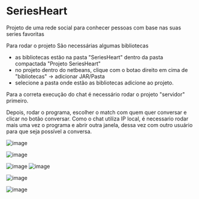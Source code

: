 # SeriesHeart

Projeto de uma rede social para conhecer pessoas com base nas suas series favoritas

Para rodar o projeto São necessárias algumas bibliotecas
- as bibliotecas estão na pasta "SeriesHeart" dentro da pasta compactada "Projeto SeriesHeart"
- no projeto dentro do netbeans, clique com o botao direito em cima de "bibliotecas" -> adicionar JAR/Pasta
- selecione a pasta onde estão as bibliotecas adicione ao projeto.

Para a correta execução do chat é necessário rodar o projeto "servidor" primeiro.

Depois, rodar o programa, escolher o match com quem quer conversar e clicar no botão conversar.
Como o chat utiliza IP local, é necessario rodar mais uma vez o programa e abrir outra janela, 
dessa vez com outro usuário para que seja possível a conversa.

![image](https://user-images.githubusercontent.com/49843350/232926241-865fd3cf-c3f8-48af-a9af-b5782c3a7da9.png)

![image](https://user-images.githubusercontent.com/49843350/232926568-ddcf2f18-a156-4224-ac26-ad74adfa6b2b.png)

![image](https://user-images.githubusercontent.com/49843350/232926819-b44434db-0528-4a87-a9b7-f7bba818d055.png)
![image](https://user-images.githubusercontent.com/49843350/232926850-c8e953bd-9d0d-4855-8e39-393b8ba2e43b.png)


![image](https://user-images.githubusercontent.com/49843350/232926129-c67ff9fc-2c91-456b-8cc3-62af20c00c0a.png)

![image](https://user-images.githubusercontent.com/49843350/232927430-41f0d375-ce8e-4b15-8172-5941fe4458b9.png)

